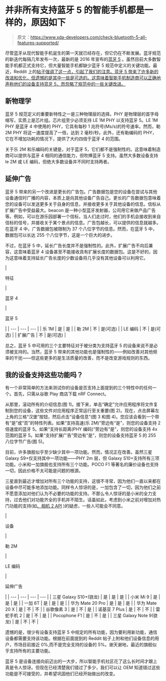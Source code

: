 # 并非所有支持蓝牙 5 的智能手机都是一样的，原因如下

> 原文：<https://www.xda-developers.com/check-bluetooth-5-all-features-supported/>

尽管蓝牙从现代智能手机诞生的第一天就已经存在，但它仍在不断发展。蓝牙规范的新迭代每隔几年发布一次，最新的是 2016 年宣布的[蓝牙 5](https://www.bluetooth.com/bluetooth-technology/bluetooth5/bluetooth5-paper) 。虽然目前大多数智能手机都正式支持它，但大量智能手机都缺少蓝牙 5 规范中定义的关键功能。最近，Reddit 上的[帖子强调了这一点，引起了我们的注意。蓝牙 5 带来了许多新的改进和优化，但遗憾的是其中一些是可选的。这意味着智能手机制造商可以正确地声称他们的设备支持蓝牙 5，而忽略了规范中的一些关键改进。](https://www.reddit.com/r/Android/comments/ak2tqq/what_is_really_wrong_with_bluetooth_5_how_the/)

## 新物理学

蓝牙 5 规范定义的重要新特性之一是三种物理层的选择。PHY 是物理层的首字母缩写，实质上是芯片组。芯片组至少必须支持 LE 1M PHY 以支持蓝牙 5。LE 1M PHY 是蓝牙 4 中使用的 PHY，它具有每秒 1 兆符号(Ms/s)的符号速率。然而，勒 2M PHY 将这一速度提高了一倍，达到 2 毫秒/秒。此外，还有勒编码的 PHY，它在不增加功耗的情况下，提供了大约四倍于蓝牙 4 的范围。

关于乐 2M 和乐编码的关键是，对于蓝牙 5，它们都不是强制性的。这意味着制造商可以提供与蓝牙 4 相同的通信能力，但吹捧蓝牙 5 支持。虽然大多数设备支持 le 2M 或 LE 编码，但绝大多数设备并不同时支持两者。

## 延伸广告

蓝牙 5 带来的另一个改进是更长的广告包。广告数据包是您的设备在尝试与其他设备通信时广播的内容，本质上是向其他设备广告自己。更长的广告数据包意味着您的设备可以发送更多关于自身的信息，并接收更多关于其他设备的信息。信标从扩展广告中受益最大。beacon 是一种小型蓝牙发射器，公司用它来做产品广告等。例如，可以在游乐园部署一个信标，当人们走过时，他们的手机会接收到来自信标的信号，并接收关于某个景点的信息。广告包越长，可以提供的信息就越多。在蓝牙 4 中，广告数据包被限制为 37 个八位字节的信息。然而，在蓝牙 5 中，数据包可以长达 255 个八位字节，这是一个巨大的进步。

不过，在蓝牙 5 中，延长广告长度并不是强制性的。此外，扩展广告不向后兼容，这意味着蓝牙 4 设备甚至不能接收具有扩展长度的数据包。这是不好的，因为这意味着支持延长广告长度的少数设备将几乎没有其他设备可以利用它。

| 

特征

 | 

蓝牙 4

 | 

蓝牙 5

 |
| --- | --- | --- |
| 乐 1M | 是 | 是 |
| 勒 2M | 不 | 是(可选) |
| LE 编码 | 不 | 是(可选) |
| 扩展广告 | 不 | 是(可选) |

总之，蓝牙 5 中可用的三个主要特征对于被分类为支持蓝牙 5 的设备来说不是必须被支持的。当然，蓝牙 5 带来的其他功能也是强制性的——例如改善对其他频率的干扰——但这些更多的是生活质量的改善，而不是改变游戏规则的东西。

## 我的设备支持这些功能吗？

有一个非常简单的方法来测试你的设备是否支持上面提到的三个特性中的任何一个。首先，只需从谷歌 Play 商店下载 nRF Connect。

从那里，滚动所有的介绍信息(图 1)。接下来，单击“确定”允许应用程序将文件复制到您的设备，这些文件对应用程序正常运行至关重要(图 2)。现在，点击屏幕左上角的三格“汉堡”按钮，然后点击“设备信息”(图 3 和图 4)。您应该会看到一个带有“是”或“否”的特性列表。如果“支持高速(乐 2M)”旁边有“是”，则您的设备支持 2 倍速度的蓝牙 5。如果“支持长距离(PHY 编码)”旁边有“是”，则您的设备支持 4x 范围的蓝牙 5。如果“支持扩展广告”旁边有“是”，则您的设备支持蓝牙 5 的 255 八位字节广告(图 5)。

目前，许多旗舰似乎至少缺少其中一项功能。然而，情况正在改善。虽然三星 Galaxy S9+仅支持其中一项功能——PHY 2m 层，但 Galaxy S10+支持所有三项功能。小米和一加旗舰也支持所有三个功能。POCO F1 等著名的廉价设备也支持一切，因此价格不太可能是问题的根源。

三星直到最近才增加对所有三个功能的支持，这很不寻常，因为他们一直以来都在设备中尽可能多地添加功能。同样令人惊讶的是，一加包含了一切，因为他们之前不愿意添加对他们认为不必要的功能的支持。不那么令人惊讶的是小米的全力支持，过去他们对功能齐全的手机并不陌生。话虽如此，考虑到小米之前对增加对热门功能的支持(如[、相机 2 API](https://www.xda-developers.com/redmi-note-7-camera2-api-google-camera/) )的疑虑，一些人可能会不同意。

| 

设备

 | 

勒 2M

 | 

LE 编码

 | 

延伸广告

 |
| --- | --- | --- | --- |
| 三星 Galaxy S10+(骁龙) | 是 | 是 | 是 |
| 小米 Mi 9 | 是 | 是 | 是 |
| 一加 6T | 是 | 是 | 是 |
| 华为 Mate 20 Pro | 是 | 是 | 是 |
| 华为 Mate 20 X | 是 | 不 | 不 |
| 谷歌像素 3 | 是 | 不 | 是 |
| 诺基亚 7 Plus | 是 | 不 | 不 |
| 雷蛇手机 2 | 是 | 不 | 是 |
| Pocophone F1 | 是 | 不 | 是 |
| 三星 Galaxy Note 9(骁龙) | 是 | 不 | 不 |

遗憾的是，很少有设备支持蓝牙 5 中规定的所有功能，因为要利用新功能，通信设备都需要支持该功能。根据在前面提到的 Reddit 帖子上附和他们设备信息的用户，市场目前接近 0%,而不是完全支持的设备的 5%。谢天谢地，最近的旗舰似乎支持所有的主要功能。

蓝牙 5 是设备连接向前迈出的一大步，所以智能手机社区花了这么长时间才跟上真是令人惊讶。但现在已经清楚我们错过了多少，我们可以让 OEM 知道错过这些功能是不可接受的，并希望巩固他们已经开始做出的改变。